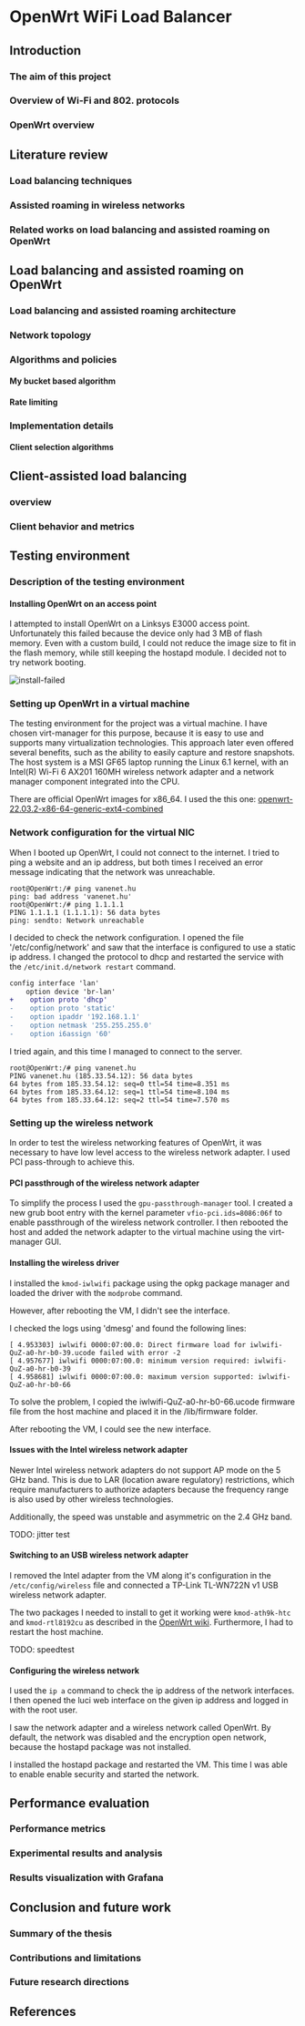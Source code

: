 # OpenWrt WiFi Load Balancer

## Introduction

### The aim of this project

### Overview of Wi-Fi and 802. protocols

### OpenWrt overview

## Literature review

### Load balancing techniques

### Assisted roaming in wireless networks

### Related works on load balancing and assisted roaming on OpenWrt

## Load balancing and assisted roaming on OpenWrt

### Load balancing and assisted roaming architecture

### Network topology

### Algorithms and policies

#### My bucket based algorithm

#### Rate limiting

### Implementation details

#### Client selection algorithms

## Client-assisted load balancing

### overview

### Client behavior and metrics

## Testing environment

### Description of the testing environment

#### Installing OpenWrt on an access point

I attempted to install OpenWrt on a Linksys E3000 access point. Unfortunately this failed because the device only had 3 MB of flash memory. Even with a custom build, I could not reduce the image size to fit in the flash memory, while still keeping the hostapd module. I decided not to try network booting.

![install-failed](./images/openwrt-install-failed.png)

### Setting up OpenWrt in a virtual machine

The testing environment for the project was a virtual machine.
I have chosen virt-manager for this purpose, because it is easy to use and supports many virtualization technologies.
This approach later even offered several benefits, such as the ability to easily capture and restore snapshots.
The host system is a MSI GF65 laptop running the Linux 6.1 kernel, with an Intel(R) Wi-Fi 6 AX201 160MH wireless network adapter and a network manager component integrated into the CPU.

There are official OpenWrt images for x86_64. I used the this one: [openwrt-22.03.2-x86-64-generic-ext4-combined](https://downloads.openwrt.org/releases/22.03.2/targets/x86/64/openwrt-22.03.2-x86-64-generic-ext4-combined.img.gz)

### Network configuration for the virtual NIC

When I booted up OpenWrt, I could not connect to the internet. I tried to ping a website and an ip address, but both times I received an error message indicating that the network was unreachable.

```console
root@OpenWrt:/# ping vanenet.hu
ping: bad address 'vanenet.hu'
root@OpenWrt:/# ping 1.1.1.1
PING 1.1.1.1 (1.1.1.1): 56 data bytes
ping: sendto: Network unreachable
```

I decided to check the network configuration. I opened the file '/etc/config/network' and saw that the interface is configured to use a static ip address. I changed the protocol to dhcp and restarted the service with the `/etc/init.d/network restart` command.

```diff
config interface 'lan'
    option device 'br-lan'
+    option proto 'dhcp'
-    option proto 'static'
-    option ipaddr '192.168.1.1'
-    option netmask '255.255.255.0'
-    option i6assign '60'
```

I tried again, and this time I managed to connect to the server.

```console
root@OpenWrt:/# ping vanenet.hu
PING vanenet.hu (185.33.54.12): 56 data bytes
64 bytes from 185.33.54.12: seq=0 ttl=54 time=8.351 ms
64 bytes from 185.33.64.12: seq=1 ttl=54 time=8.104 ms
64 bytes from 185.33.64.12: seq=2 ttl=54 time=7.570 ms
```

### Setting up the wireless network

In order to test the wireless networking features of OpenWrt, it was necessary to have low level access to the wireless network adapter.
I used PCI pass-through to achieve this.

#### PCI passthrough of the wireless network adapter

To simplify the process I used the `gpu-passthrough-manager` tool.
I created a new grub boot entry with the kernel parameter `vfio-pci.ids=8086:06f` to enable passthrough of the wireless network controller. I then rebooted the host and added the network adapter to the virtual machine using the virt-manager GUI.

#### Installing the wireless driver

I installed the `kmod-iwlwifi` package using the opkg package manager and loaded the driver with the `modprobe` command.

However, after rebooting the VM, I didn't see the interface.

I checked the logs using 'dmesg' and found the following lines:

```log
[ 4.953303] iwlwifi 0000:07:00.0: Direct firmware load for iwlwifi-QuZ-a0-hr-b0-39.ucode failed with error -2
[ 4.957677] iwlwifi 0000:07:00.0: minimum version required: iwlwifi-QuZ-a0-hr-b0-39
[ 4.958681] iwlwifi 0000:07:00.0: maximum version supported: iwlwifi-QuZ-a0-hr-b0-66
```

To solve the problem, I copied the iwlwifi-QuZ-a0-hr-b0-66.ucode firmware file from the host machine and placed it in the /lib/firmware folder.

After rebooting the VM, I could see the new interface.

#### Issues with the Intel wireless network adapter

Newer Intel wireless network adapters do not support AP mode on the 5 GHz band.
This is due to LAR (location aware regulatory) restrictions, which require manufacturers to authorize adapters because the frequency range is also used by other wireless technologies.

Additionally, the speed was unstable and asymmetric on the 2.4 GHz band.

TODO: jitter test

#### Switching to an USB wireless network adapter

I removed the Intel adapter from the VM along it's configuration in the `/etc/config/wireless` file and connected a TP-Link TL-WN722N v1 USB wireless network adapter.

The two packages I needed to install to get it working were `kmod-ath9k-htc` and `kmod-rtl8192cu` as described in the [OpenWrt wiki](https://forum.openwrt.org/t/add-tp-link-tl-wn722n-wifi-usb-adaptor/24253). Furthermore, I had to restart the host machine.

TODO: speedtest

#### Configuring the wireless network

I used the `ip a` command to check the ip address of the network interfaces.
I then opened the luci web interface on the given ip address and logged in with the root user.

I saw the network adapter and a wireless network called OpenWrt.
By default, the network was disabled and the encryption open network, because the hostapd package was not installed.

I installed the hostapd package and restarted the VM. This time I was able to enable enable security and started the network.

## Performance evaluation

### Performance metrics

### Experimental results and analysis

### Results visualization with Grafana

## Conclusion and future work

### Summary of the thesis

### Contributions and limitations

### Future research directions

## References
